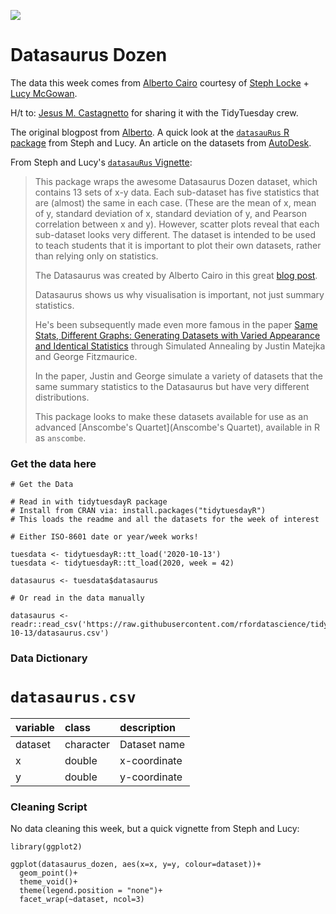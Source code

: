 ![](https://3.bp.blogspot.com/-dYWcbKVsiGY/V8RFmMFnLjI/AAAAAAAAG9Y/Qr_PGmR0V8MhSXb8-rBdAsdciny-oql2ACLcB/s400/1datasaurus.png)

# Datasaurus Dozen

The data this week comes from [Alberto Cairo](http://www.thefunctionalart.com/2016/08/download-datasaurus-never-trust-summary.html) courtesy of [Steph Locke](https://twitter.com/SteffLocke) + [Lucy McGowan](https://twitter.com/LucyStats).

H/t to: [Jesus M. Castagnetto](https://github.com/rfordatascience/tidytuesday/issues/260) for sharing it with the TidyTuesday crew.

The original blogpost from [Alberto](http://www.thefunctionalart.com/2016/08/download-datasaurus-never-trust-summary.html). A quick look at the [`datasauRus` R package](https://cran.r-project.org/web/packages/datasauRus/vignettes/Datasaurus.html) from Steph and Lucy. An article on the datasets from [AutoDesk](https://www.autodesk.com/research/publications/same-stats-different-graphs).

From Steph and Lucy's [`datasauRus` Vignette](https://cran.r-project.org/web/packages/datasauRus/vignettes/Datasaurus.html):

> This package wraps the awesome Datasaurus Dozen dataset, which contains 13 sets of x-y data. Each sub-dataset has five statistics that are (almost) the same in each case. (These are the mean of x, mean of y, standard deviation of x, standard deviation of y, and Pearson correlation between x and y). However, scatter plots reveal that each sub-dataset looks very different. The dataset is intended to be used to teach students that it is important to plot their own datasets, rather than relying only on statistics.
> 
> The Datasaurus was created by Alberto Cairo in this great [blog post](http://www.thefunctionalart.com/2016/08/download-datasaurus-never-trust-summary.html).
> 
> Datasaurus shows us why visualisation is important, not just summary statistics.
> 
> He's been subsequently made even more famous in the paper [Same Stats, Different Graphs: Generating Datasets with Varied Appearance and Identical Statistics](https://www.autodeskresearch.com/publications/samestats) through Simulated Annealing by Justin Matejka and George Fitzmaurice.
> 
> In the paper, Justin and George simulate a variety of datasets that the same summary statistics to the Datasaurus but have very different distributions.
> 
> This package looks to make these datasets available for use as an advanced [Anscombe's Quartet](Anscombe's Quartet), available in R as `anscombe`.

### Get the data here

```{r}
# Get the Data

# Read in with tidytuesdayR package 
# Install from CRAN via: install.packages("tidytuesdayR")
# This loads the readme and all the datasets for the week of interest

# Either ISO-8601 date or year/week works!

tuesdata <- tidytuesdayR::tt_load('2020-10-13')
tuesdata <- tidytuesdayR::tt_load(2020, week = 42)

datasaurus <- tuesdata$datasaurus

# Or read in the data manually

datasaurus <- readr::read_csv('https://raw.githubusercontent.com/rfordatascience/tidytuesday/master/data/2020/2020-10-13/datasaurus.csv')

```
### Data Dictionary

# `datasaurus.csv`

|variable |class     |description |
|:--------|:---------|:-----------|
|dataset  |character | Dataset name |
|x        |double    | x-coordinate |
|y        |double    | y-coordinate |

### Cleaning Script

No data cleaning this week, but a quick vignette from Steph and Lucy:

```{r}
library(ggplot2)

ggplot(datasaurus_dozen, aes(x=x, y=y, colour=dataset))+
  geom_point()+
  theme_void()+
  theme(legend.position = "none")+
  facet_wrap(~dataset, ncol=3)
```
